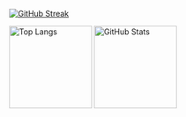 [![GitHub Streak](https://streak-stats.demolab.com?user=itaruby-on-rails&theme=dark)](https://git.io/streak-stats)

<p align="left"> 
  <img alt="Top Langs" height="150px" src="https://github-readme-stats.vercel.app/api/top-langs/?username=itaruby-on-rails&layout=compact&show_icons=true&theme=onedark" />
  <img alt="GitHub Stats" height="150px" src="https://github-readme-stats.vercel.app/api?username=itaruby-on-rails&theme=onedark&show_icons=true" />
</p>


